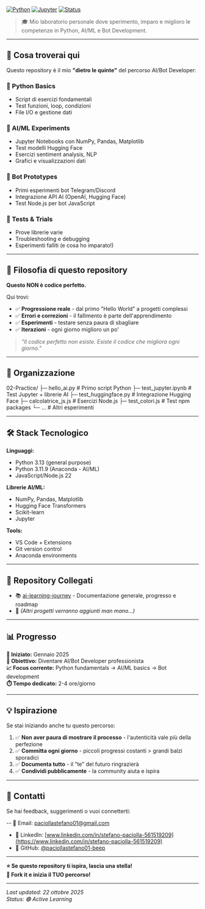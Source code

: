 [![Python](https://img.shields.io/badge/Python-3.13%20%7C%203.11-blue)](https://www.python.org/)
[![Jupyter](https://img.shields.io/badge/Jupyter-Notebook-orange)](https://jupyter.org/)
[![Status](https://img.shields.io/badge/Status-Active%20Learning-green)](https://github.com/paciollastefano01-beep/02-Practice)

> 🎓 Mio laboratorio personale dove sperimento, imparo e miglioro le competenze in Python, AI/ML e Bot Development.

---

## 📖 Cosa troverai qui

Questo repository è il mio **"dietro le quinte"** del percorso AI/Bot Developer:

### 🐍 Python Basics
- Script di esercizi fondamentali
- Test funzioni, loop, condizioni
- File I/O e gestione dati

### 🧠 AI/ML Experiments
- Jupyter Notebooks con NumPy, Pandas, Matplotlib
- Test modelli Hugging Face
- Esercizi sentiment analysis, NLP
- Grafici e visualizzazioni dati

### 🤖 Bot Prototypes
- Primi esperimenti bot Telegram/Discord
- Integrazione API AI (OpenAI, Hugging Face)
- Test Node.js per bot JavaScript

### 🧪 Tests & Trials
- Prove librerie varie
- Troubleshooting e debugging
- Esperimenti falliti (e cosa ho imparato!)

---

## 🎯 Filosofia di questo repository

**Questo NON è codice perfetto.**

Qui trovi:
- ✅ **Progressione reale** - dal primo "Hello World" a progetti complessi
- ✅ **Errori e correzioni** - il fallimento è parte dell'apprendimento
- ✅ **Esperimenti** - testare senza paura di sbagliare
- ✅ **Iterazioni** - ogni giorno miglioro un po'

> *"Il codice perfetto non esiste. Esiste il codice che migliora ogni giorno."*

---

## 📂 Organizzazione

02-Practice/
├─ hello_ai.py # Primo script Python
├─ test_jupyter.ipynb # Test Jupyter + librerie AI
├─ test_huggingface.py # Integrazione Hugging Face
├─ calcolatrice_js.js # Esercizi Node.js
├─ test_colori.js # Test npm packages
└─ ... # Altri esperimenti


---

## 🛠️ Stack Tecnologico

**Linguaggi:**
- Python 3.13 (general purpose)
- Python 3.11.9 (Anaconda - AI/ML)
- JavaScript/Node.js 22

**Librerie AI/ML:**
- NumPy, Pandas, Matplotlib
- Hugging Face Transformers
- Scikit-learn
- Jupyter

**Tools:**
- VS Code + Extensions
- Git version control
- Anaconda environments

---

## 🔗 Repository Collegati

- 📚 [ai-learning-journey](https://github.com/paciollastefano01-beep/ai-learning-journey) - Documentazione generale, progresso e roadmap
- 🤖 *(Altri progetti verranno aggiunti man mano...)*

---

## 📊 Progresso

**📅 Iniziato:** Gennaio 2025  
**🎯 Obiettivo:** Diventare AI/Bot Developer professionista  
**📈 Focus corrente:** Python fundamentals → AI/ML basics → Bot development  
**⏱️ Tempo dedicato:** 2-4 ore/giorno  

---

## 💡 Ispirazione

Se stai iniziando anche tu questo percorso:
1. ✅ **Non aver paura di mostrare il processo** - l'autenticità vale più della perfezione
2. ✅ **Committa ogni giorno** - piccoli progressi costanti > grandi balzi sporadici
3. ✅ **Documenta tutto** - il "te" del futuro ringrazierà
4. ✅ **Condividi pubblicamente** - la community aiuta e ispira

---

## 📧 Contatti

Se hai feedback, suggerimenti o vuoi connetterti:

-- 📧 Email: [paciollastefano01@gmail.com](mailto:paciollastefano01@gmail.com)
- 💼 LinkedIn: [www.linkedin.com/in/stefano-paciolla-561519209](https://www.linkedin.com/in/stefano-paciolla-561519209)
- 🐙 GitHub: [@paciollastefano01-beep](https://github.com/paciollastefano01-beep)


---

**⭐ Se questo repository ti ispira, lascia una stella!**  
**🔀 Fork it e inizia il TUO percorso!**  

---

*Last updated: 22 ottobre 2025*  
*Status: 🟢 Active Learning*
